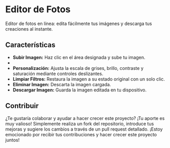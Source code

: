 # Editor de Fotos
Editor de fotos en línea: edita fácilmente tus imágenes y descarga tus creaciones al instante.

## Características
- **Subir Imagen:** Haz clic en el área designada y sube tu imagen.
- 
- **Personalización:** Ajusta la escala de grises, brillo, contraste y saturación mediante controles deslizantes.
- **Limpiar Filtros:** Restaura la imagen a su estado original con un solo clic.
- **Eliminar Imagen:** Descarta la imagen cargada.
- **Descargar Imagen:** Guarda la imagen editada en tu dispositivo.

## Contribuir
¿Te gustaría colaborar y ayudar a hacer crecer este proyecto? ¡Tu aporte es muy valioso! Simplemente realiza un fork del repositorio, introduce tus mejoras y sugiere los cambios a través de un pull request detallado. ¡Estoy emocionado por recibir tus contribuciones y hacer crecer este proyecto juntos!
